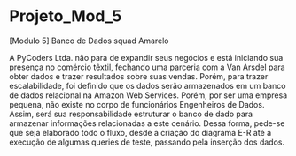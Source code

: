 # Projeto_Mod_5
[Modulo 5] Banco de Dados
squad Amarelo

A  PyCoders  Ltda.  não  para  de  expandir  seus  negócios  e  está  iniciando  sua presença no comércio têxtil, fechando uma parceria com a Van Arsdel para obter  dados  e  trazer  resultados  sobre  suas  vendas.  Porém,  para  trazer escalabilidade, foi definido que os dados serão armazenados em um banco de dados relacional na Amazon Web Services. Porém, por ser uma empresa pequena, não existe no corpo de funcionários Engenheiros de Dados. Assim, será  sua  responsabilidade  estruturar  o  banco  de  dado  para  armazenar informações  relacionadas  a  este  cenário.  Dessa  forma,  pede-se  que  seja elaborado todo o fluxo, desde a criação do diagrama E-R até a execução de algumas queries de teste, passando pela inserção dos dados.
